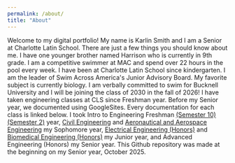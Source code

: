 ```yaml
---
permalink: /about/
title: "About"
---
```


Welcome to my digital portfolio! My name is Karlin Smith and I am a Senior at Charlotte Latin School. There are just a few things you should know about me. I have one younger brother named Harrison who is currently in 9th grade. I am a competitive swimmer at MAC and spend over 22 hours in the pool every week. I have been at Charlotte Latin School since kindergarten. I am the leader of Swim Across America's Junior Advisory Board. My favorite subject is currently biology. I am verbally committed to swim for Bucknell University and I will be joining the class of 2030 in the fall of 2026! I have taken engineering classes at CLS since Freshman year. Before my Senior year, we documented using GoogleSites. Every documentation for each class is linked below. I took Intro to Engineering Freshman [(Semester 10)](https://sites.google.com/charlottelatin.org/karlinsmithdigitalportfolio/home/edm1) [(Semester 2)](https://sites.google.com/charlottelatin.org/karlinsmithdigitalportfolio/home/edm2) year, [Civil Engineering](https://sites.google.com/charlottelatin.org/karlinsmithdigitalportfolio/home/civil-engineering) and [Aeronautical and Aerospace Engineering](https://sites.google.com/charlottelatin.org/karlinsmithdigitalportfolio/home/aeronautical-and-aerospace) my Sophomore year, [Electrical Engineering (Honors)](https://sites.google.com/charlottelatin.org/karlinsmithdigitalportfolio/home/electrical-engineering) and [Biomedical Engineering (Honors)](https://sites.google.com/charlottelatin.org/karlinsmithdigitalportfolio/home/biomedical-engineering) my Junior year, and Advanced Engineering (Honors) my Senior year. This Github repository was made at the beginning on my Senior year, October 2025.  
